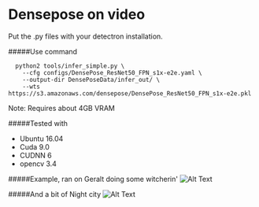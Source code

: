 # Densepose on video

Put the .py files with your detectron installation.

#####Use command 
```
  python2 tools/infer_simple.py \
    --cfg configs/DensePose_ResNet50_FPN_s1x-e2e.yaml \
    --output-dir DensePoseData/infer_out/ \
    --wts https://s3.amazonaws.com/densepose/DensePose_ResNet50_FPN_s1x-e2e.pkl 
```
Note: Requires about 4GB VRAM   
    
#####Tested with 

* Ubuntu 16.04
* Cuda 9.0
* CUDNN 6
* opencv 3.4

#####Example, ran on Geralt doing some witcherin' 
![Alt Text](https://media.giphy.com/media/dmZFCqQX4kr8MH31qT/giphy.gif)


#####And a bit of Night city
![Alt Text](https://media.giphy.com/media/51Y5HPKDmDOiO2UJac/giphy.gif)
